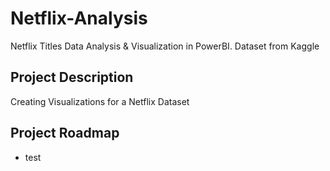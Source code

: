 # Netflix-Analysis
Netflix Titles Data Analysis &amp; Visualization in PowerBI. Dataset from Kaggle
## Project Description
Creating Visualizations for a Netflix Dataset
## Project Roadmap
- test
